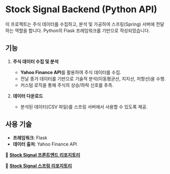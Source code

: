 
# Stock Signal Backend (Python API)

이 프로젝트는 주식 데이터를 수집하고, 분석 및 가공하여 스프링(Spring) 서버에 전달하는 역할을 합니다. 
Python의 Flask 프레임워크를 기반으로 작성되었습니다.


## **기능**

1. **주식 데이터 수집 및 분석**
   - **Yahoo Finance API**를 활용하여 주식 데이터를 수집.
   - 전날 종가 데이터를 기반으로 기술적 분석(이동평균선, 지지선, 저항선)을 수행.
   - 커스텀 로직을 통해 주식의 상승/하락 신호를 추측.

2. **데이터 다운로드**
   - 분석된 데이터(CSV 파일)를 스프링 서버에서 사용할 수 있도록 제공.


## **사용 기술**
- **프레임워크**: Flask
- **데이터 출처**: Yahoo Finance API


🔗 **[Stock Signal 프론트엔드 리포지토리](https://github.com/TheCodeRecipe/stock-signal)**

🔗 **[Stock Signal 스프링 리포지토리](https://github.com/TheCodeRecipe/stock_spring)**
